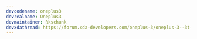 ```yaml
---
devcodename: oneplus3
devrealname: Oneplus3
devmaintainer: Rkschunk
devxdathread: https://forum.xda-developers.com/oneplus-3/oneplus-3--3t-cross-device-development/rom-bootleggersrom-2-1-stable-t3765818
---
```

